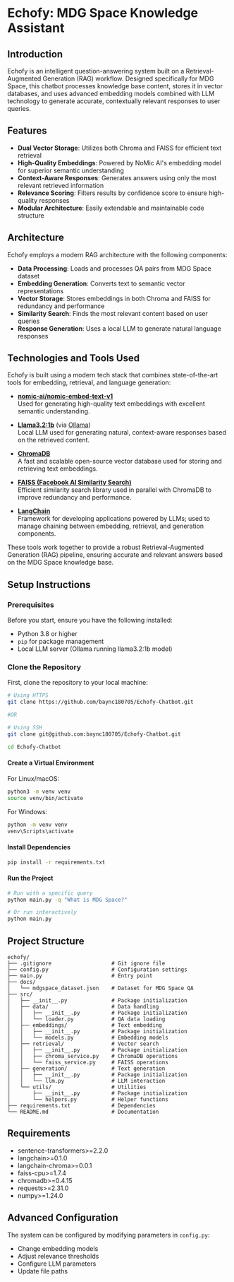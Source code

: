 # Echofy: MDG Space Knowledge Assistant

## Introduction

Echofy is an intelligent question-answering system built on a Retrieval-Augmented Generation (RAG) workflow. Designed specifically for MDG Space, this chatbot processes knowledge base content, stores it in vector databases, and uses advanced embedding models combined with LLM technology to generate accurate, contextually relevant responses to user queries.

## Features

- **Dual Vector Storage**: Utilizes both Chroma and FAISS for efficient text retrieval
- **High-Quality Embeddings**: Powered by NoMic AI's embedding model for superior semantic understanding
- **Context-Aware Responses**: Generates answers using only the most relevant retrieved information
- **Relevance Scoring**: Filters results by confidence score to ensure high-quality responses
- **Modular Architecture**: Easily extendable and maintainable code structure

## Architecture

Echofy employs a modern RAG architecture with the following components:

- **Data Processing**: Loads and processes QA pairs from MDG Space dataset
- **Embedding Generation**: Converts text to semantic vector representations
- **Vector Storage**: Stores embeddings in both Chroma and FAISS for redundancy and performance
- **Similarity Search**: Finds the most relevant content based on user queries
- **Response Generation**: Uses a local LLM to generate natural language responses

## Technologies and Tools Used

Echofy is built using a modern tech stack that combines state-of-the-art tools for embedding, retrieval, and language generation:

- **[nomic-ai/nomic-embed-text-v1](https://docs.nomic.ai/docs/embedding-models/overview)**  
  Used for generating high-quality text embeddings with excellent semantic understanding.

- **[Llama3.2:1b](https://ollama.com/library/llama3)** (via [Ollama](https://ollama.com/))  
  Local LLM used for generating natural, context-aware responses based on the retrieved content.

- **[ChromaDB](https://docs.trychroma.com/)**  
  A fast and scalable open-source vector database used for storing and retrieving text embeddings.

- **[FAISS (Facebook AI Similarity Search)](https://github.com/facebookresearch/faiss)**  
  Efficient similarity search library used in parallel with ChromaDB to improve redundancy and performance.

- **[LangChain](https://www.langchain.com/)**  
  Framework for developing applications powered by LLMs; used to manage chaining between embedding, retrieval, and generation components.

These tools work together to provide a robust Retrieval-Augmented Generation (RAG) pipeline, ensuring accurate and relevant answers based on the MDG Space knowledge base.

## Setup Instructions

### Prerequisites

Before you start, ensure you have the following installed:

- Python 3.8 or higher
- `pip` for package management
- Local LLM server (Ollama running llama3.2:1b model)

### Clone the Repository

First, clone the repository to your local machine:

```bash
# Using HTTPS
git clone https://github.com/baync180705/Echofy-Chatbot.git

#OR

# Using SSH
git clone git@github.com:baync180705/Echofy-Chatbot.git

cd Echofy-Chatbot
```

#### Create a Virtual Environment

For Linux/macOS:
```bash
python3 -m venv venv
source venv/bin/activate
```

For Windows:
```bash
python -m venv venv
venv\Scripts\activate
```

#### Install Dependencies

```bash
pip install -r requirements.txt
```

#### Run the Project

```bash
# Run with a specific query
python main.py -q "What is MDG Space?"

# Or run interactively
python main.py
```

## Project Structure

```
echofy/
├── .gitignore                   # Git ignore file
├── config.py                    # Configuration settings
├── main.py                      # Entry point
├── docs/
│   └── mdgspace_dataset.json    # Dataset for MDG Space QA
├── src/
│   ├── __init__.py              # Package initialization
│   ├── data/                    # Data handling
│   │   ├── __init__.py          # Package initialization
│   │   └── loader.py            # QA data loading
│   ├── embeddings/              # Text embedding
│   │   ├── __init__.py          # Package initialization
│   │   └── models.py            # Embedding models
│   ├── retrieval/               # Vector search
│   │   ├── __init__.py          # Package initialization
│   │   ├── chroma_service.py    # ChromaDB operations
│   │   └── faiss_service.py     # FAISS operations
│   ├── generation/              # Text generation
│   │   ├── __init__.py          # Package initialization
│   │   └── llm.py               # LLM interaction
│   └── utils/                   # Utilities
│       ├── __init__.py          # Package initialization
│       └── helpers.py           # Helper functions
├── requirements.txt             # Dependencies
└── README.md                    # Documentation
```

## Requirements

- sentence-transformers>=2.2.0
- langchain>=0.1.0
- langchain-chroma>=0.0.1
- faiss-cpu>=1.7.4
- chromadb>=0.4.15
- requests>=2.31.0
- numpy>=1.24.0

## Advanced Configuration

The system can be configured by modifying parameters in `config.py`:

- Change embedding models
- Adjust relevance thresholds
- Configure LLM parameters
- Update file paths
